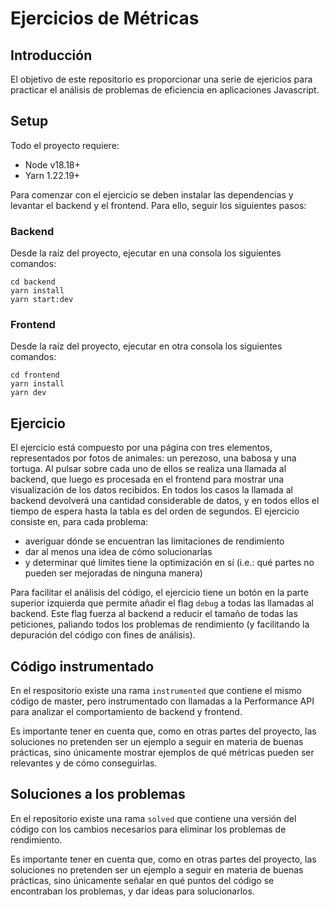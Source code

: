 # Ejercicios de Métricas

## Introducción

El objetivo de este repositorio es proporcionar una serie de ejericios para practicar el análisis de problemas de eficiencia en aplicaciones Javascript.

## Setup

Todo el proyecto requiere:

- Node v18.18+
- Yarn 1.22.19+

Para comenzar con el ejercicio se deben instalar las dependencias y levantar el backend y el frontend.
Para ello, seguir los siguientes pasos:

### Backend

Desde la raíz del proyecto, ejecutar en una consola los siguientes comandos:

```
cd backend
yarn install
yarn start:dev
```

### Frontend

Desde la raíz del proyecto, ejecutar en otra consola los siguientes comandos:

```
cd frontend
yarn install
yarn dev
```

## Ejercicio

El ejercicio está compuesto por una página con tres elementos, representados por fotos de animales: un perezoso, una babosa y una tortuga. Al pulsar sobre cada uno de ellos se realiza una llamada al backend, que luego es procesada en el frontend para mostrar una visualización de los datos recibidos. En todos los casos la llamada al backend devolverá una cantidad considerable de datos, y en todos ellos el tiempo de espera hasta la tabla es del orden de segundos. El ejercicio consiste en, para cada problema:

- averiguar dónde se encuentran las limitaciones de rendimiento
- dar al menos una idea de cómo solucionarlas
- y determinar qué limites tiene la optimización en sí (i.e.: qué partes no pueden ser mejoradas de ninguna manera)

Para facilitar el análisis del código, el ejercicio tiene un botón en la parte superior izquierda que permite añadir el flag `debug` a todas las llamadas al backend. Este flag fuerza al backend a reducir el tamaño de todas las peticiones, paliando todos los problemas de rendimiento (y facilitando la depuración del código con fines de análisis).

## Código instrumentado

En el respositorio existe una rama `instrumented` que contiene el mismo código de master, pero instrumentado con llamadas a la Performance API para analizar el comportamiento de backend y frontend.

Es importante tener en cuenta que, como en otras partes del proyecto, las soluciones no pretenden ser un ejemplo a seguir en materia de buenas prácticas, sino únicamente mostrar ejemplos de qué métricas pueden ser relevantes y de cómo conseguirlas.

## Soluciones a los problemas

En el repositorio existe una rama `solved` que contiene una versión del código con los cambios necesarios para eliminar los problemas de rendimiento.

Es importante tener en cuenta que, como en otras partes del proyecto, las soluciones no pretenden ser un ejemplo a seguir en materia de buenas prácticas, sino únicamente señalar en qué puntos del código se encontraban los problemas, y dar ideas para solucionarlos.

